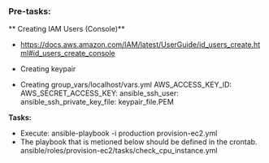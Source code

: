 ### Pre-tasks:
** Creating IAM Users (Console)**
- https://docs.aws.amazon.com/IAM/latest/UserGuide/id_users_create.html#id_users_create_console

- 	 Creating keypair
-  Creating group_vars/localhost/vars.yml
		AWS_ACCESS_KEY_ID:
		AWS_SECRET_ACCESS_KEY:
		ansible_ssh_user:
		ansible_ssh_private_key_file: keypair_file.PEM

**Tasks:**
- Execute: ansible-playbook -i production provision-ec2.yml
- 	The playbook that is metioned below should be defined in the crontab. 
		ansible/roles/provision-ec2/tasks/check_cpu_instance.yml 
